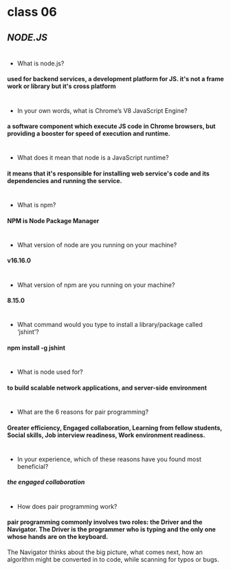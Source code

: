 # class 06
## _NODE.JS_
#
- What is node.js?
#### used for backend services, a development platform for JS. it's not a frame work or library but it's cross platform 
#
- In your own words, what is Chrome’s V8 JavaScript Engine?
#### a software component which execute JS code in Chrome browsers, but providing a booster for speed of execution and runtime. 
#
- What does it mean that node is a JavaScript runtime?
#### it means that it's responsible for installing web service's code and its dependencies and running the service.
#
- What is npm?
#### NPM is Node Package Manager
#
- What version of node are you running on your machine?
#### v16.16.0
#
- What version of npm are you running on your machine?
#### 8.15.0
#
- What command would you type to install a library/package called ‘jshint’?
#### npm install -g jshint
#
- What is node used for?
#### to build scalable network applications, and server-side environment
#
- What are the 6 reasons for pair programming?
#### Greater efficiency, Engaged collaboration, Learning from fellow students, Social skills, Job interview readiness, Work environment readiness.
#
- In your experience, which of these reasons have you found most beneficial?
##### the engaged collaboration
#
- How does pair programming work?
#### pair programming commonly involves two roles: the Driver and the Navigator. The Driver is the programmer who is typing and the only one whose hands are on the keyboard. 
The Navigator thinks about the big picture, what comes next, how an algorithm might be converted in to code, while scanning for typos or bugs.
#